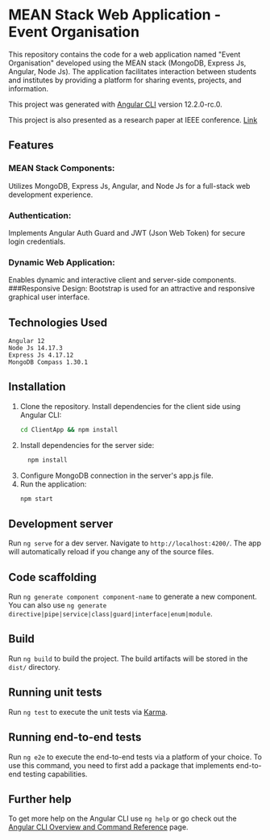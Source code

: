 # MEAN Stack Web Application - Event Organisation

This repository contains the code for a web application named "Event Organisation" developed using the MEAN stack (MongoDB, Express Js, Angular, Node Js). The application facilitates interaction between students and institutes by providing a platform for sharing events, projects, and information.

This project was generated with [Angular CLI](https://github.com/angular/angular-cli) version 12.2.0-rc.0.

This project is also presented as a research paper at IEEE conference. [Link](https://ieeexplore.ieee.org/document/9760955)

## Features

### MEAN Stack Components: 
  Utilizes MongoDB, Express Js, Angular, and Node Js for a full-stack web development experience. 
### Authentication: 
Implements Angular Auth Guard and JWT (Json Web Token) for secure login credentials. 
### Dynamic Web Application: 
Enables dynamic and interactive client and server-side components. 
###Responsive Design: 
Bootstrap is used for an attractive and responsive graphical user interface.

## Technologies Used

    Angular 12
    Node Js 14.17.3
    Express Js 4.17.12
    MongoDB Compass 1.30.1

## Installation
1. Clone the repository.
Install dependencies for the client side using Angular CLI: 
    ``` bash
    cd ClientApp && npm install
    ```
2. Install dependencies for the server side:
   ```bash
     npm install
   ```
3. Configure MongoDB connection in the server's app.js file.
4. Run the application:
   ```bash
   npm start
   ```

## Development server

Run `ng serve` for a dev server. Navigate to `http://localhost:4200/`. The app will automatically reload if you change any of the source files.

## Code scaffolding

Run `ng generate component component-name` to generate a new component. You can also use `ng generate directive|pipe|service|class|guard|interface|enum|module`.

## Build

Run `ng build` to build the project. The build artifacts will be stored in the `dist/` directory.

## Running unit tests

Run `ng test` to execute the unit tests via [Karma](https://karma-runner.github.io).

## Running end-to-end tests

Run `ng e2e` to execute the end-to-end tests via a platform of your choice. To use this command, you need to first add a package that implements end-to-end testing capabilities.

## Further help

To get more help on the Angular CLI use `ng help` or go check out the [Angular CLI Overview and Command Reference](https://angular.io/cli) page.
